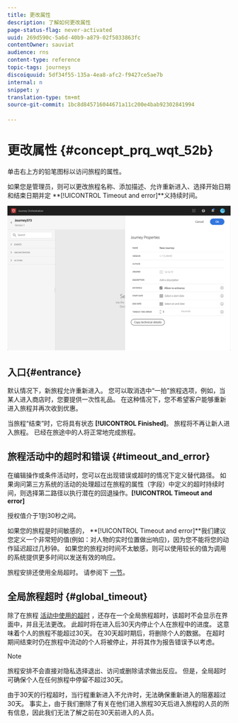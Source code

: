 ```yaml
---
title: 更改属性
description: 了解如何更改属性
page-status-flag: never-activated
uuid: 269d590c-5a6d-40b9-a879-02f5033863fc
contentOwner: sauviat
audience: rns
content-type: reference
topic-tags: journeys
discoiquuid: 5df34f55-135a-4ea8-afc2-f9427ce5ae7b
internal: n
snippet: y
translation-type: tm+mt
source-git-commit: 1bc8d845716044671a11c200e4bab92302841994

---
```




# 更改属性 {#concept_prq_wqt_52b}

单击右上方的铅笔图标以访问旅程的属性。

如果您是管理员，则可以更改旅程名称、添加描述、允许重新进入、选择开始日期和结束日期并定 **[!UICONTROL Timeout and error]**义持续时间。

![](../assets/journey32.png)

## 入口{#entrance}

默认情况下，新旅程允许重新进入。 您可以取消选中“一拍”旅程选项，例如，当某人进入商店时，您要提供一次性礼品。 在这种情况下，您不希望客户能够重新进入旅程并再次收到优惠。

当旅程“结束”时，它将具有状态 **[!UICONTROL Finished]**。 旅程将不再让新人进入旅程。 已经在旅途中的人将正常地完成旅程。

## 旅程活动中的超时和错误 {#timeout_and_error}

在编辑操作或条件活动时，您可以在出现错误或超时的情况下定义替代路径。 如果询问第三方系统的活动的处理超过在旅程的属性（字段）中定义的超时持续时间，则选择第二路径以执行潜在的回退操作。**[!UICONTROL Timeout and  error]**

授权值介于1到30秒之间。

如果您的旅程是时间敏感的， **[!UICONTROL Timeout and error]**我们建议您定义一个非常短的值(例如：对人物的实时位置做出响应)，因为您不能将您的动作延迟超过几秒钟。 如果您的旅程对时间不太敏感，则可以使用较长的值为调用的系统提供更多时间以发送有效的响应。

旅程安排还使用全局超时。 请参阅下 [一节](#global_timeout)。

## 全局旅程超时 {#global_timeout}

除了在旅程 [活动中使用的超时](#timeout_and_error) ，还存在一个全局旅程超时，该超时不会显示在界面中，并且无法更改。 此超时将在进入后30天内停止个人在旅程中的进度。 这意味着个人的旅程不能超过30天。 在30天超时期后，将删除个人的数据。 在超时期间结束时仍在旅程中流动的个人将被停止，并将其作为报告错误予以考虑。

>[!NOTE]
>
>旅程安排不会直接对隐私选择退出、访问或删除请求做出反应。 但是，全局超时可确保个人在任何旅程中停留不超过30天。

由于30天的行程超时，当行程重新进入不允许时，无法确保重新进入的阻塞超过30天。 事实上，由于我们删除了有关在他们进入旅程30天后进入旅程的人员的所有信息，因此我们无法了解之前在30天前进入的人员。
